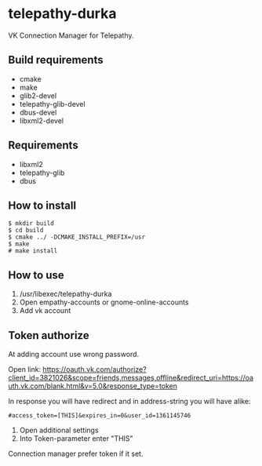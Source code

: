 telepathy-durka
===============

VK Connection Manager for Telepathy.

Build requirements
------------------

* cmake
* make
* glib2-devel
* telepathy-glib-devel
* dbus-devel
* libxml2-devel

Requirements
------------

* libxml2
* telepathy-glib
* dbus

How to install
--------------

```
$ mkdir build
$ cd build
$ cmake ../ -DCMAKE_INSTALL_PREFIX=/usr
$ make
# make install
```

How to use
----------

1. /usr/libexec/telepathy-durka
2. Open empathy-accounts or gnome-online-accounts
3. Add vk account

Token authorize
---------------

At adding account use wrong password.

Open link: https://oauth.vk.com/authorize?client_id=3821026&scope=friends,messages,offline&redirect_uri=https://oauth.vk.com/blank.html&v=5.0&response_type=token

In response you will have redirect and in address-string you will have alike:
```
#access_token=[THIS]&expires_in=0&user_id=1361145746
```

1. Open additional settings
2. Into Token-parameter enter "THIS"

Connection manager prefer token if it set.
